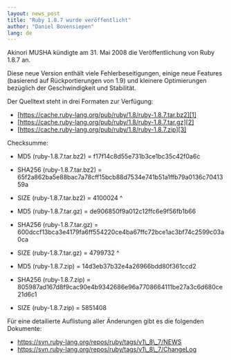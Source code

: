 ```yaml
---
layout: news_post
title: "Ruby 1.8.7 wurde veröffentlicht"
author: "Daniel Bovensiepen"
lang: de
---
```


Akinori MUSHA kündigte am 31. Mai 2008 die Veröffentlichung von Ruby
1.8.7 an.

Diese neue Version enthält viele Fehlerbeseitigungen, einige neue
Features (basierend auf Rückportierungen von 1.9) und kleinere
Optimierungen bezüglich der Geschwindigkeit und Stabilität.

Der Quelltext steht in drei Formaten zur Verfügung:

* [https://cache.ruby-lang.org/pub/ruby/1.8/ruby-1.8.7.tar.bz2][1]
* [https://cache.ruby-lang.org/pub/ruby/1.8/ruby-1.8.7.tar.gz][2]
* [https://cache.ruby-lang.org/pub/ruby/1.8/ruby-1.8.7.zip][3]

Checksumme:

* MD5 (ruby-1.8.7.tar.bz2) = f17f14c8d55e731b3ce1bc35c42f0a6c
* SHA256 (ruby-1.8.7.tar.bz2) =
  65f2a862ba5e88bac7a78cff15bcb88d7534e741b51a1ffb79a0136c7041359a
* SIZE (ruby-1.8.7.tar.bz2) = 4100024
^

* MD5 (ruby-1.8.7.tar.gz) = de906850f9a012c12ffc6e9f56fb1b66
* SHA256 (ruby-1.8.7.tar.gz) =
  600dccf13bca3e4179fa6ff554220ce4ba67ffc72bce1ac3bf74c2599c03a0ca
* SIZE (ruby-1.8.7.tar.gz) = 4799732
^

* MD5 (ruby-1.8.7.zip) = 14d3eb37b32e4a26966bdd80f361ccd2
* SHA256 (ruby-1.8.7.zip) =
  805987ad167d8f9cac90e4b9342686e96a7708664111be27a3c6d680ce21d6c1
* SIZE (ruby-1.8.7.zip) = 5851408

Für eine detailierte Auflistung aller Änderungen gibt es die folgenden
Dokumente:

* https://svn.ruby-lang.org/repos/ruby/tags/v1\_8\_7/NEWS
* https://svn.ruby-lang.org/repos/ruby/tags/v1\_8\_7/ChangeLog



[1]: https://cache.ruby-lang.org/pub/ruby/1.8/ruby-1.8.7.tar.bz2
[2]: https://cache.ruby-lang.org/pub/ruby/1.8/ruby-1.8.7.tar.gz
[3]: https://cache.ruby-lang.org/pub/ruby/1.8/ruby-1.8.7.zip
